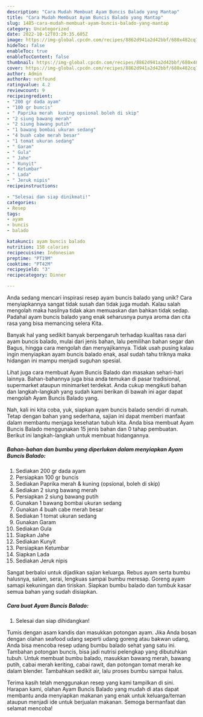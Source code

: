 ```yaml
---
description: "Cara Mudah Membuat Ayam Buncis Balado yang Mantap"
title: "Cara Mudah Membuat Ayam Buncis Balado yang Mantap"
slug: 1485-cara-mudah-membuat-ayam-buncis-balado-yang-mantap
category: Uncategorized
date: 2022-10-12T03:29:35.605Z
image: https://img-global.cpcdn.com/recipes/8862d941a2d42bbf/680x482cq70/ayam-buncis-balado-foto-resep-utama.jpg
hideToc: false
enableToc: true
enableTocContent: false
thumbnail: https://img-global.cpcdn.com/recipes/8862d941a2d42bbf/680x482cq70/ayam-buncis-balado-foto-resep-utama.jpg
cover: https://img-global.cpcdn.com/recipes/8862d941a2d42bbf/680x482cq70/ayam-buncis-balado-foto-resep-utama.jpg
author: Admin
authorAv: notfound
ratingvalue: 4.2
reviewcount: 9
recipeingredient:
- "200 gr dada ayam"
- "100 gr buncis"
- " Paprika merah  kuning opsional boleh di skip"
- "2 siung bawang merah"
- "2 siung bawang putih"
- "1 bawang bombai ukuran sedang"
- "4 buah cabe merah besar"
- "1 tomat ukuran sedang"
- " Garam"
- " Gula"
- " Jahe"
- " Kunyit"
- " Ketumbar"
- " Lada"
- " Jeruk nipis"
recipeinstructions:

- "Selesai dan siap dinikmati!"
categories:
- Resep
tags:
- ayam
- buncis
- balado

katakunci: ayam buncis balado 
nutrition: 158 calories
recipecuisine: Indonesian
preptime: "PT19M"
cooktime: "PT42M"
recipeyield: "3"
recipecategory: Dinner

---
```





Anda sedang mencari inspirasi resep ayam buncis balado yang unik? Cara menyiapkannya sangat tidak susah dan tidak juga mudah. Kalau salah mengolah maka hasilnya tidak akan memuaskan dan bahkan tidak sedap. Padahal ayam buncis balado yang enak seharusnya punya aroma dan cita rasa yang bisa memancing selera Kita.





Banyak hal yang sedikit banyak berpengaruh terhadap kualitas rasa dari ayam buncis balado, mulai dari jenis bahan, lalu pemilihan bahan segar dan Bagus, hingga cara mengolah dan menyajikannya. Tidak usah pusing kalau ingin menyiapkan ayam buncis balado enak,      asal sudah tahu triknya maka hidangan ini mampu menjadi suguhan spesial.














Lihat juga cara membuat Ayam Buncis Balado dan masakan sehari-hari lainnya. Bahan-bahannya juga bisa anda temukan di pasar tradisional, supermarket ataupun minimarket terdekat. Anda cukup mengikuti bahan dan langkah-langkah yang sudah kami berikan di bawah ini agar dapat mengolah Ayam Buncis Balado yang.






Nah, kali ini kita coba, yuk, siapkan ayam buncis balado sendiri di rumah. Tetap dengan bahan yang sederhana, sajian ini dapat memberi manfaat dalam membantu menjaga kesehatan tubuh kita. Anda bisa membuat Ayam Buncis Balado menggunakan 15 jenis bahan dan 0 tahap pembuatan. Berikut ini langkah-langkah untuk membuat hidangannya.

<!--inarticleads1-->

##### Bahan-bahan dan bumbu yang diperlukan dalam menyiapkan Ayam Buncis Balado:

1. Sediakan 200 gr dada ayam
1. Persiapkan 100 gr buncis
1. Sediakan  Paprika merah &amp; kuning (opsional, boleh di skip)
1. Sediakan 2 siung bawang merah
1. Persiapkan 2 siung bawang putih
1. Gunakan 1 bawang bombai ukuran sedang
1. Gunakan 4 buah cabe merah besar
1. Sediakan 1 tomat ukuran sedang
1. Gunakan  Garam
1. Sediakan  Gula
1. Siapkan  Jahe
1. Sediakan  Kunyit
1. Persiapkan  Ketumbar
1. Siapkan  Lada
1. Sediakan  Jeruk nipis


Sangat berbaloi untuk dijadikan sajian keluarga. Rebus ayam serta bumbu halusnya, salam, serai, lengkuas sampai bumbu meresap. Goreng ayam samapi kekuningan dan tiriskan. Siapkan bumbu balado dan tumbuk kasar semua bahan yang sudah disiapkan. 

<!--inarticleads2-->

##### Cara buat Ayam Buncis Balado:


1. Selesai dan siap dihidangkan!

Tumis dengan asam kandis dan masukkan potongan ayam. Jika Anda bosan dengan olahan seafood udang seperti udang goreng atau bakwan udang, Anda bisa mencoba resep udang bumbu balado sehat yang satu ini. Tambahan potongan buncis, bisa jadi nutrisi pelengkap yang dibutuhkan tubuh. Untuk membuat bumbu balado, masukkan bawang merah, bawang putih, cabai merah keriting, cabai rawit, dan potongan tomat merah ke dalam blender. Tambahkan sedikit air, lalu proses bumbu sampai halus. 

Terima kasih telah menggunakan resep yang kami tampilkan di sini. Harapan kami, olahan Ayam Buncis Balado yang mudah di atas dapat membantu anda menyiapkan makanan yang enak untuk keluarga/teman ataupun menjadi ide untuk berjualan makanan. Semoga bermanfaat dan selamat mencoba!
